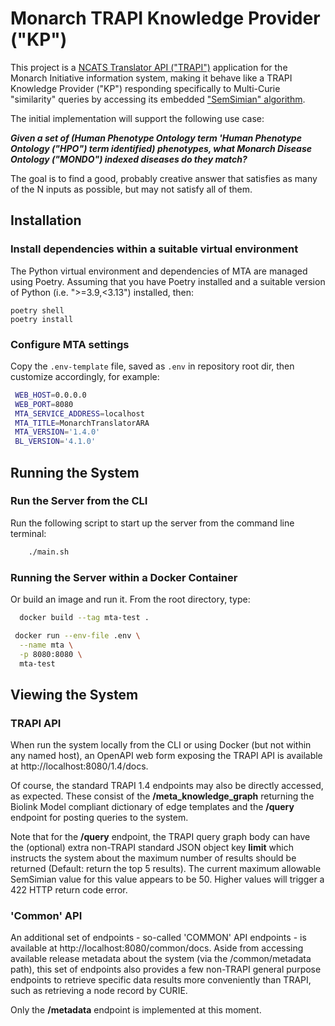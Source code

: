 # Monarch TRAPI Knowledge Provider ("KP")

This project is a [NCATS Translator API ("TRAPI")](https://github.com/NCATSTranslator/ReasonerAPI) application for the Monarch Initiative information system, making it behave like a TRAPI Knowledge Provider ("KP") responding specifically to Multi-Curie "similarity" queries by accessing its embedded ["SemSimian" algorithm](https://github.com/monarch-initiative/semsimian).

The initial implementation will support the following use case:

_**Given a set of (Human Phenotype Ontology term 'Human Phenotype Ontology ("HPO") term identified) phenotypes, what Monarch Disease Ontology ("MONDO") indexed diseases do they match?**_

The goal is to find a good, probably creative answer that satisfies as many of the N inputs as possible, but may not satisfy all of them.

## Installation

### Install dependencies within a suitable virtual environment

The Python virtual environment and dependencies of MTA are managed using Poetry. Assuming that you have Poetry installed and a suitable version of Python (i.e. ">=3.9,<3.13") installed, then:

    poetry shell
    poetry install
 
### Configure MTA settings
   
   Copy the `.env-template` file, saved as `.env` in repository root dir, then customize accordingly, for example:
   
   ```bash   
    WEB_HOST=0.0.0.0
    WEB_PORT=8080
    MTA_SERVICE_ADDRESS=localhost
    MTA_TITLE=MonarchTranslatorARA
    MTA_VERSION='1.4.0'
    BL_VERSION='4.1.0'
   ```

## Running the System

### Run the Server from the CLI

Run the following script to start up the server from the command line terminal:

  ```bash
      ./main.sh
  ```

### Running the Server within a Docker Container

   Or build an image and run it. From the root directory, type:
  
  ```bash
    docker build --tag mta-test .
  ```
  
  ```bash
   docker run --env-file .env \
    --name mta \
    -p 8080:8080 \
    mta-test

  ```
## Viewing the System

### TRAPI API

When run the system locally from the CLI or using Docker (but not within any named host), an OpenAPI web form exposing the TRAPI API is available at http://localhost:8080/1.4/docs.  

Of course, the standard TRAPI 1.4 endpoints may also be directly accessed, as expected. These consist of the **/meta_knowledge_graph** returning the Biolink Model compliant dictionary of edge templates and the **/query** endpoint for posting queries to the system.

Note that for the **/query** endpoint, the TRAPI query graph body can have the (optional) extra non-TRAPI standard JSON object key **limit** which instructs the system about the maximum number of results should be returned (Default: return the top 5 results). The current maximum allowable SemSimian value for this value appears to be 50. Higher values will trigger a 422 HTTP return code error.

### 'Common' API

An additional set of endpoints - so-called 'COMMON' API endpoints - is available at http://localhost:8080/common/docs.  Aside from accessing available release metadata about the system (via the /common/metadata path), this set of endpoints also provides a few non-TRAPI general purpose endpoints to retrieve specific data results more conveniently than TRAPI, such as retrieving a node record by CURIE.

Only the **/metadata** endpoint is implemented at this moment.

